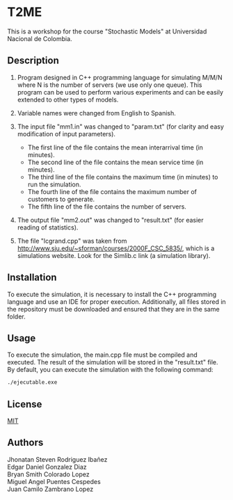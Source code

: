 # T2ME

This is a workshop for the course "Stochastic Models" at Universidad Nacional de Colombia.

## Description

1. Program designed in C++ programming language for simulating M/M/N where N is the number of servers (we use only one queue). This program can be used to perform various experiments and can be easily extended to other types of models.

2. Variable names were changed from English to Spanish.

3. The input file "mm1.in" was changed to "param.txt" (for clarity and easy modification of input parameters).

    - The first line of the file contains the mean interarrival time (in minutes).
    - The second line of the file contains the mean service time (in minutes).
    - The third line of the file contains the maximum time (in minutes) to run the simulation.
    - The fourth line of the file contains the maximum number of customers to generate.
    - The fifth line of the file contains the number of servers.

4. The output file "mm2.out" was changed to "result.txt" (for easier reading of statistics). 

5. The file "lcgrand.cpp" was taken from http://www.sju.edu/~sforman/courses/2000F_CSC_5835/, which is a simulations website. Look for the Simlib.c link (a simulation library).

## Installation

To execute the simulation, it is necessary to install the C++ programming language and use an IDE for proper execution. Additionally, all files stored in the repository must be downloaded and ensured that they are in the same folder.

## Usage

To execute the simulation, the main.cpp file must be compiled and executed. The result of the simulation will be stored in the "result.txt" file. By default, you can execute the simulation with the following command:

```bash
./ejecutable.exe
```

## License

[MIT](https://choosealicense.com/licenses/mit/)

## Authors

Jhonatan Steven Rodriguez Ibañez \
Edgar Daniel Gonzalez Diaz \
Bryan Smith Colorado Lopez \
Miguel Angel Puentes Cespedes \
Juan Camilo Zambrano Lopez
